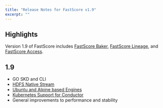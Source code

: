 ```yaml
---
title: "Release Notes for FastScore v1.9"
excerpt: ""
---
```

## Highlights
Version 1.9 of FastScore includes [FastScore Baker](https://opendatagroup.github.io/Product%Manuals/Standalone%Baked%Engines), [FastScore Lineage](https://opendatagroup.github.io/Product%Manuals/Lineage), and [FastScore Access](https://opendatagroup.github.io/Product%20Manuals/Access/).

## 1.9

* GO SKD and CLI
* [HDFS Native Stream](https://opendatagroup.github.io/Product%Manuals/Stream%Descriptors/#section-hdfs)
* [Ubuntu and Alpine based Engines](https://opendatagroup.github.io/Product%Manuals/Engine)
* [Kubernetes Support for Conductor](https://opendatagroup.github.io/Product%Manuals/FastScore%Composer)
* General improvements to performance and stability
